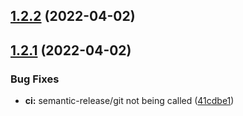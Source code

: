 ## [1.2.2](https://github.com/fdebijl/tsconfig/compare/v1.2.1...v1.2.2) (2022-04-02)

## [1.2.1](https://github.com/fdebijl/tsconfig/compare/v1.2.0...v1.2.1) (2022-04-02)


### Bug Fixes

* **ci:** semantic-release/git not being called ([41cdbe1](https://github.com/fdebijl/tsconfig/commit/41cdbe10c911b8a10e473a99be7ff75e22e41d60))
